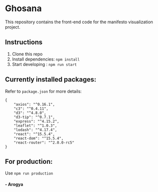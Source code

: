 # Ghosana

This repository contains the front-end code for the manifesto visualization project.

## Instructions

1. Clone this repo
2. Install dependencies: `npm install`
3. Start developing : `npm run start`

## Currently installed packages:

Refer to `package.json` for more details:

```
{
    "axios": "^0.16.1",
    "c3": "^0.4.11",
    "d3": "^4.8.0",
    "d3-tip": "^0.7.1",
    "express": "^4.15.2",
    "leaflet": "^1.0.3",
    "lodash": "^4.17.4",
    "react": "^15.5.4",
    "react-dom": "^15.5.4",
    "react-router": "^2.0.0-rc5"
}
```

## For production:
Use `npm run production`


#### - Arogya
